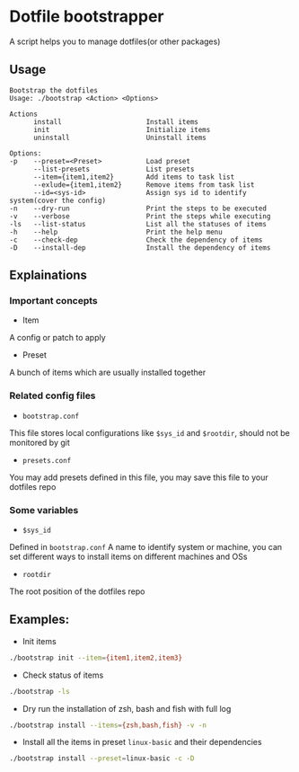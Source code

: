 # Dotfile bootstrapper

A script helps you to manage dotfiles(or other packages)

## Usage

```
Bootstrap the dotfiles
Usage: ./bootstrap <Action> <Options>

Actions
      install                     Install items
      init                        Initialize items
      uninstall                   Uninstall items

Options:
-p    --preset=<Preset>           Load preset
      --list-presets              List presets
      --item={item1,item2}        Add items to task list
      --exlude={item1,item2}      Remove items from task list
      --id=<sys-id>               Assign sys id to identify system(cover the config)
-n    --dry-run                   Print the steps to be executed
-v    --verbose                   Print the steps while executing
-ls   --list-status               List all the statuses of items
-h    --help                      Print the help menu
-c    --check-dep                 Check the dependency of items
-D    --install-dep               Install the dependency of items
```

## Explainations

### Important concepts

- Item

A config or patch to apply

- Preset

A bunch of items which are usually installed together

### Related config files

- `bootstrap.conf`

This file stores local configurations like `$sys_id` and `$rootdir`, should not be monitored by git

- `presets.conf`

You may add presets defined in this file, you may save this file to your dotfiles repo

### Some variables

- `$sys_id`

Defined in `bootstrap.conf` A name to identify system or machine, you can set different ways to install items on different machines and OSs

- `rootdir`

The root position of the dotfiles repo

## Examples:

- Init items

```bash
./bootstrap init --item={item1,item2,item3}
```

- Check status of items

```bash
./bootstrap -ls
```

- Dry run the installation of zsh, bash and fish with full log

```bash
./bootstrap install --items={zsh,bash,fish} -v -n
```

- Install all the items in preset `linux-basic` and their dependencies

```bash
./bootstrap install --preset=linux-basic -c -D
```

